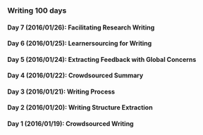 ### Writing 100 days
#### Day 7 (2016/01/26): Facilitating Research Writing
#### Day 6 (2016/01/25): Learnersourcing for Writing
#### Day 5 (2016/01/24): Extracting Feedback with Global Concerns
#### Day 4 (2016/01/22): Crowdsourced Summary
#### Day 3 (2016/01/21): Writing Process
#### Day 2 (2016/01/20): Writing Structure Extraction
#### Day 1 (2016/01/19): Crowdsourced Writing
